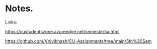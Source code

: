 # Notes.

Links:

https://custudentszone.azureedge.net/semester5a.html

https://github.com/Vnjvibhash/CU-Assignments/tree/main/5th%20Sem
